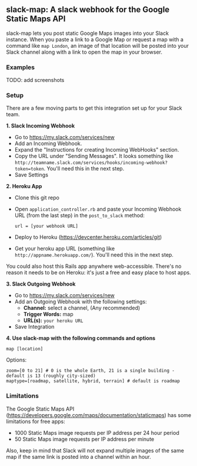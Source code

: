 ## slack-map: A slack webhook for the Google Static Maps API

slack-map lets you post static Google Maps images into your Slack instance. When you paste a link to a Google Map or request a map with a command like `map London`, an image of that location will be posted into your Slack channel along with a link to open the map in your browser.

### Examples 

TODO: add screenshots

### Setup

There are a few moving parts to get this integration set up for your Slack team.

**1. Slack Incoming Webhook**

* Go to https://my.slack.com/services/new
* Add an Incoming Webhook.
* Expand the "Instructions for creating Incoming WebHooks" section.
* Copy the URL under "Sending Messages". It looks something like `http://teamname.slack.com/services/hooks/incoming-webhook?token=token`. You'll need this in the next step.
* Save Settings

**2. Heroku App**

* Clone this git repo
* Open `application_controller.rb` and paste your Incoming Webhook URL (from the last step) in the `post_to_slack` method:

    `url = [your webhook URL]`
	
* Deploy to Heroku (https://devcenter.heroku.com/articles/git)
* Get your heroku app URL (something like `http://appname.herokuapp.com/`). You'll need this in the next step.

You could also host this Rails app anywhere web-accessible. There's no reason it needs to be on Heroku: it's just a free and easy place to host apps.

**3. Slack Outgoing Webhook**

* Go to https://my.slack.com/services/new
* Add an Outgoing Webhook with the following settings:
    - **Channel:** select a channel, (Any recommended)
    - **Trigger Words:** map
    - **URL(s):** `your heroku URL`
* Save Integration

**4. Use slack-map with the following commands and options**

    map [location]
	
Options:

    zoom=[0 to 21] # 0 is the whole Earth, 21 is a single building - default is 13 (roughly city-sized)
    maptype=[roadmap, satellite, hybrid, terrain] # default is roadmap

### Limitations

The Google Static Maps API (https://developers.google.com/maps/documentation/staticmaps) has some limitations for free apps:

* 1000 Static Maps image requests per IP address per 24 hour period
* 50 Static Maps image requests per IP address per minute

Also, keep in mind that Slack will not expand multiple images of the same map if the same link is posted into a channel within an hour.
